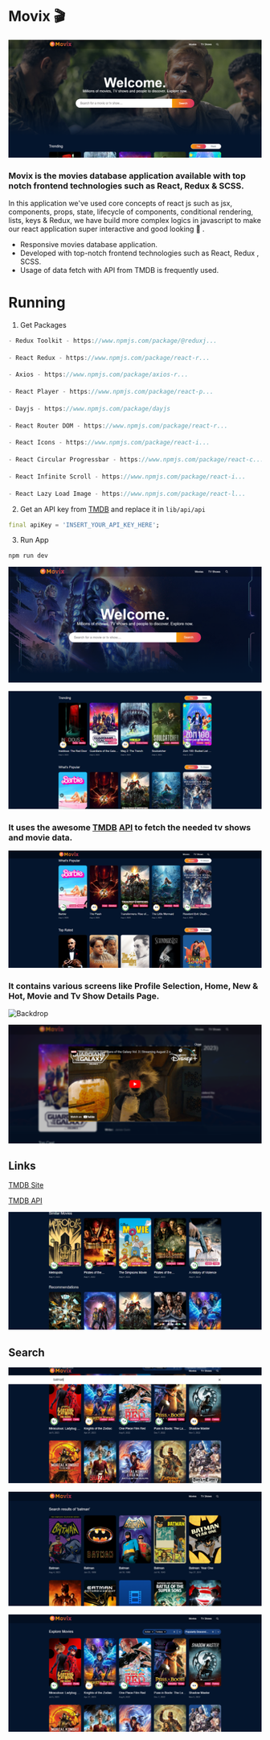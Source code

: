 # Movix 🎬

![Backdrop](Images/landingpage.png)

### Movix is the movies database application available with top notch frontend technologies such as React, Redux & SCSS. 
In this application we've used core concepts of react js such as jsx, components, props, state,  lifecycle of components, conditional rendering, lists, keys & Redux, we have build more complex logics in javascript to make our react application super interactive and good looking 🚀 .


- Responsive movies database application.
- Developed with top-notch frontend technologies such as React, Redux , SCSS.
- Usage of data fetch with API from TMDB is frequently used.

# Running
1. Get Packages
```dart
- Redux Toolkit - https://www.npmjs.com/package/@reduxj...

- React Redux - https://www.npmjs.com/package/react-r...

- Axios - https://www.npmjs.com/package/axios-r...

- React Player - https://www.npmjs.com/package/react-p...

- Dayjs - https://www.npmjs.com/package/dayjs

- React Router DOM - https://www.npmjs.com/package/react-r...

- React Icons - https://www.npmjs.com/package/react-i...

- React Circular Progressbar - https://www.npmjs.com/package/react-c...

- React Infinite Scroll - https://www.npmjs.com/package/react-i...

- React Lazy Load Image - https://www.npmjs.com/package/react-l...

```

2. Get an API key from [TMDB](https://www.themoviedb.org/documentation/api) and replace it in `lib/api/api`
```dart
final apiKey = 'INSERT_YOUR_API_KEY_HERE';
```
3. Run App
```dart
npm run dev
```

![Backdrop](Images/homepage.png)

![Backdrop](Images/homepage1.png)

### It uses the awesome [TMDB](https://www.themoviedb.org/) [API](https://www.themoviedb.org/documentation/api) to fetch the needed tv shows and movie data.

![Backdrop](Images/categories.png)

### It contains various screens like Profile Selection, Home, New & Hot, Movie and Tv Show Details Page.

![Backdrop](Images/moviepage.png)

![Backdrop](Images/youtube.png)

## Links

[TMDB Site](https://www.themoviedb.org/)

[TMDB API](https://www.themoviedb.org/documentation/api)


![Backdrop](Images/recommendations.png)
## Search
![Backdrop](Images/search.png)

![Backdrop](Images/search1.png)

![Backdrop](Images/filtered.png)


